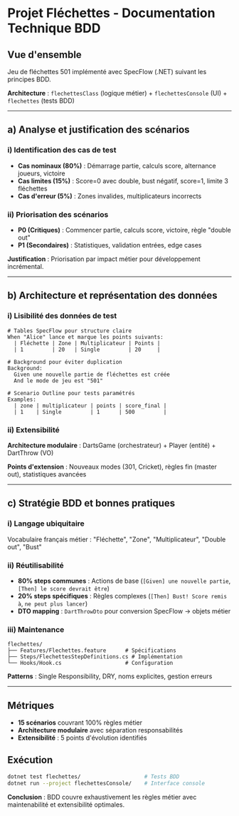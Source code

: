 # Projet Fléchettes - Documentation Technique BDD

## Vue d'ensemble
Jeu de fléchettes 501 implémenté avec SpecFlow (.NET) suivant les principes BDD.

**Architecture** : `flechettesClass` (logique métier) + `flechettesConsole` (UI) + `flechettes` (tests BDD)

---

## a) Analyse et justification des scénarios

### i) Identification des cas de test
- **Cas nominaux (80%)** : Démarrage partie, calculs score, alternance joueurs, victoire
- **Cas limites (15%)** : Score=0 avec double, bust négatif, score=1, limite 3 fléchettes
- **Cas d'erreur (5%)** : Zones invalides, multiplicateurs incorrects

### ii) Priorisation des scénarios
- **P0 (Critiques)** : Commencer partie, calculs score, victoire, règle "double out"
- **P1 (Secondaires)** : Statistiques, validation entrées, edge cases

**Justification** : Priorisation par impact métier pour développement incrémental.

---

## b) Architecture et représentation des données

### i) Lisibilité des données de test
```gherkin
# Tables SpecFlow pour structure claire
When "Alice" lance et marque les points suivants:
  | Fléchette | Zone | Multiplicateur | Points |
  | 1         | 20   | Single         | 20     |

# Background pour éviter duplication
Background:
  Given une nouvelle partie de fléchettes est créée
  And le mode de jeu est "501"

# Scenario Outline pour tests paramétrés
Examples:
  | zone | multiplicateur | points | score_final |
  | 1    | Single         | 1      | 500         |
```

### ii) Extensibilité
**Architecture modulaire** : DartsGame (orchestrateur) + Player (entité) + DartThrow (VO)

**Points d'extension** : Nouveaux modes (301, Cricket), règles fin (master out), statistiques avancées

---

## c) Stratégie BDD et bonnes pratiques

### i) Langage ubiquitaire
Vocabulaire français métier : "Fléchette", "Zone", "Multiplicateur", "Double out", "Bust"

### ii) Réutilisabilité
- **80% steps communes** : Actions de base (`[Given] une nouvelle partie`, `[Then] le score devrait être`)
- **20% steps spécifiques** : Règles complexes (`[Then] Bust! Score remis à`, `ne peut plus lancer`)
- **DTO mapping** : `DartThrowDto` pour conversion SpecFlow → objets métier

### iii) Maintenance
```
flechettes/
├── Features/Flechettes.feature      # Spécifications
├── Steps/FlechettesStepDefinitions.cs # Implémentation
└── Hooks/Hook.cs                    # Configuration
```

**Patterns** : Single Responsibility, DRY, noms explicites, gestion erreurs

---

## Métriques
- **15 scénarios** couvrant 100% règles métier
- **Architecture modulaire** avec séparation responsabilités
- **Extensibilité** : 5 points d'évolution identifiés

## Exécution
```bash
dotnet test flechettes/                    # Tests BDD
dotnet run --project flechettesConsole/    # Interface console
```

**Conclusion** : BDD couvre exhaustivement les règles métier avec maintenabilité et extensibilité optimales.